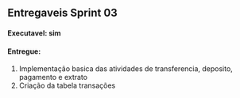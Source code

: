 ## Entregaveis Sprint 03

#### Executavel: sim

#### Entregue:

1. Implementação basica das atividades de transferencia, deposito, pagamento e extrato
2. Criação da tabela transações

